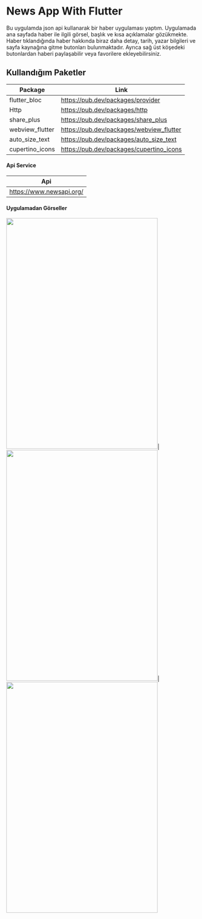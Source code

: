 # News App With Flutter
 Bu uygulamda json api kullanarak bir haber uygulaması yaptım. Uygulamada ana sayfada haber ile ilgili görsel, başlık ve kısa açıklamalar gözükmekte. Haber tıklandığında haber hakkında biraz daha detay, tarih, yazar bilgileri ve sayfa kaynağına gitme butonları bulunmaktadır. Ayrıca sağ üst köşedeki butonlardan 
haberi paylaşabilir veya favorilere ekleyebilirsiniz.
 
 ## Kullandığım Paketler  

|  Package | Link  |
| ------------ | ------------ |
|flutter_bloc   |  https://pub.dev/packages/provider |
|  Http |  https://pub.dev/packages/http |
|share_plus|  https://pub.dev/packages/share_plus |
|webview_flutter|  https://pub.dev/packages/webview_flutter |
|auto_size_text|  https://pub.dev/packages/auto_size_text|
|cupertino_icons|  https://pub.dev/packages/cupertino_icons |

#### Api Service
| Api 
| ------------
|https://www.newsapi.org/  

#### Uygulamadan Görseller
<img src="https://user-images.githubusercontent.com/47521147/188218696-7cca164f-c2e5-4c23-931a-81d3198ccd0b.png" width="400" height="610">|
<img src="https://user-images.githubusercontent.com/47521147/188218718-e13d7524-09cc-4455-834c-b12946a86516.png" width="400" height="610">|
<img src="https://user-images.githubusercontent.com/47521147/188218731-4a9dd75d-d0d1-4279-bffc-a36689476713.png" width="400" height="610">
